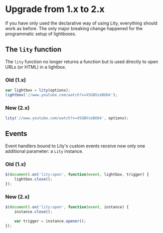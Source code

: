 Upgrade from 1.x to 2.x
=======================

If you have only used the declarative way of using Lity, everything should work
as before. The only major breaking change happened for the programmatic setup
of lightboxes.

The `lity` function
-------------------

The `lity` function no longer returns a function but is used directly to open
URLs (or HTML) in a lightbox.

### Old (1.x)

```javascript
var lightbox = lity(options);
lightbox('//www.youtube.com/watch?v=XSGBVzeBUbk');
```

### New (2.x)

```javascript
lity('//www.youtube.com/watch?v=XSGBVzeBUbk', options);
```

Events
------

Event handlers bound to Lity's custom events receive now only one additional
parameter: a `Lity` instance.

### Old (1.x)

```javascript
$(document).on('lity:open', function(event, lightbox, trigger) {
    lightbox.close();
});
```

### New (2.x)

```javascript
$(document).on('lity:open', function(event, instance) {
    instance.close();
    
    var trigger = instance.opener();
});
```
